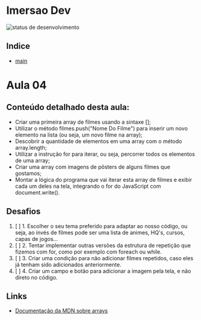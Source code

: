 # Imersao Dev
![status de desenvolvimento](http://img.shields.io/static/v1?label=STATUS&message=EM%20DESENVOLVIMENTO&color=GREEN&style=for-the-badge)

## Indice
* [main](https://github.com/LevoratoJoao/Imersao-Dev)

# Aula 04
## Conteúdo detalhado desta aula:
* Criar uma primeira array de filmes usando a sintaxe [];
* Utilizar o método filmes.push("Nome Do Filme") para inserir um novo elemento na lista (ou seja, um novo filme na array);
* Descobrir a quantidade de elementos em uma array com o método array.length;
* Utilizar a instrução for para iterar, ou seja, percorrer todos os elementos de uma array;
* Criar uma array com imagens de pôsters de alguns filmes que gostamos;
* Montar a lógica do programa que vai iterar esta array de filmes e exibir cada um deles na tela, integrando o for do JavaScript com document.write().

## Desafios
1. [ ] 1. Escolher o seu tema preferido para adaptar ao nosso código, ou seja, ao invés de filmes pode ser uma lista de animes, HQ's, cursos, capas de jogos...
2. [ ] 2. Tentar implementar outras versões da estrutura de repetição que fizemos com for, como por exemplo com foreach ou while.
3. [ ] 3. Criar uma condição para não adicionar filmes repetidos, caso eles já tenham sido adicionados anteriormente.
4. [ ] 4. Criar um campo e botão para adicionar a imagem pela tela, e não direto no código.

## Links
* [Documentação da MDN sobre arrays](https://developer.mozilla.org/pt-BR/docs/Web/JavaScript/Reference/Global_Objects/Array)